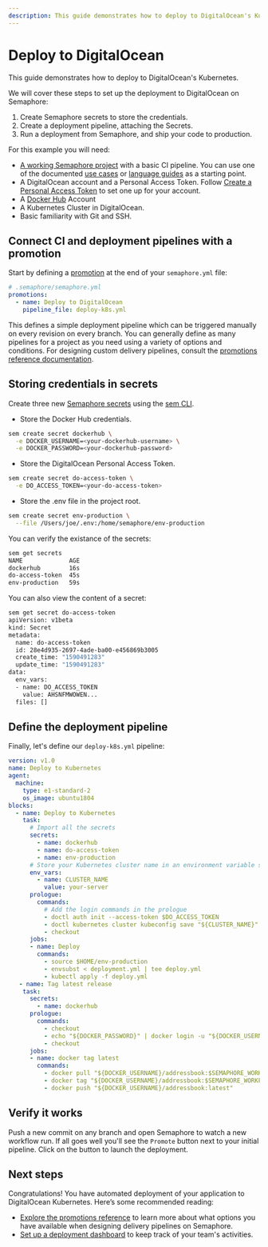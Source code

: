```yaml
---
description: This guide demonstrates how to deploy to DigitalOcean's Kubernetes and covers the necessary steps to set up the deployment to DigitalOcean on Semaphore 2.0.
---
```


# Deploy to DigitalOcean

This guide demonstrates how to deploy to DigitalOcean's Kubernetes.

We will cover these steps to set up the deployment to DigitalOcean on Semaphore:

1. Create Semaphore secrets to store the credentials. 
2. Create a deployment pipeline, attaching the Secrets.
3. Run a deployment from Semaphore, and ship your code to production.

For this example you will need:

- [A working Semaphore project][create-project] with a basic CI pipeline. 
You can use one of the documented [use cases][use-cases] or [language guides][language-guides] as a starting point.
- A DigitalOcean account and a Personal Access Token. 
Follow [Create a Personal Access Token][create-personal-token] to set one up for your account.
- A [Docker Hub][docker-hub] Account
- A Kubernetes Cluster in DigitalOcean.
- Basic familiarity with Git and SSH.

## Connect CI and deployment pipelines with a promotion

Start by defining a [promotion][promotions-intro] at the end of your `semaphore.yml` file:

```yaml
# .semaphore/semaphore.yml
promotions:
  - name: Deploy to DigitalOcean
    pipeline_file: deploy-k8s.yml
```

This defines a simple deployment pipeline which can be triggered manually on every revision on every branch. You can generally define as many pipelines for a project as you need using a variety of options and conditions. For designing custom delivery pipelines, consult the [promotions reference documentation][promotions-ref].

## Storing credentials in secrets

Create three new [Semaphore secrets][secrets-guide] using the [sem CLI][sem-create-ref].

- Store the Docker Hub credentials.

```bash
sem create secret dockerhub \
  -e DOCKER_USERNAME=<your-dockerhub-username> \
  -e DOCKER_PASSWORD=<your-dockerhub-password>
```  

- Store the DigitalOcean Personal Access Token. 


```bash
sem create secret do-access-token \
  -e DO_ACCESS_TOKEN=<your-do-access-token>
```

- Store the .env file in the project root.

```bash
sem create secret env-production \
  --file /Users/joe/.env:/home/semaphore/env-production
```

You can verify the existance of the secrets:

```bash
sem get secrets
NAME             AGE
dockerhub        16s
do-access-token  45s
env-production   59s
```

You can also view the content of a secret:

```bash
sem get secret do-access-token
apiVersion: v1beta
kind: Secret
metadata:
  name: do-access-token
  id: 28e4d935-2697-4ade-ba00-e456869b3005
  create_time: "1590491283"
  update_time: "1590491283"
data:
  env_vars:
  - name: DO_ACCESS_TOKEN
    value: AHSNFMWOWEN...
  files: []
```

## Define the deployment pipeline  
          
Finally, let's define our `deploy-k8s.yml` pipeline:          
          
```yaml
version: v1.0
name: Deploy to Kubernetes
agent:
  machine:
    type: e1-standard-2
    os_image: ubuntu1804
blocks:
  - name: Deploy to Kubernetes
    task:
      # Import all the secrets
      secrets:
        - name: dockerhub
        - name: do-access-token
        - name: env-production
      # Store your Kubernetes cluster name in an environment variable so you can reference it later
      env_vars:
        - name: CLUSTER_NAME
          value: your-server 
      prologue:
        commands:
          # Add the login commands in the prologue
          - doctl auth init --access-token $DO_ACCESS_TOKEN
          - doctl kubernetes cluster kubeconfig save "${CLUSTER_NAME}"
          - checkout 
      jobs:
      - name: Deploy
        commands:
          - source $HOME/env-production
          - envsubst < deployment.yml | tee deploy.yml
          - kubectl apply -f deploy.yml 
   - name: Tag latest release
    task:
      secrets:
        - name: dockerhub
      prologue:
        commands:
          - checkout
          - echo "${DOCKER_PASSWORD}" | docker login -u "${DOCKER_USERNAME}" --password-stdin
          - checkout
      jobs:
      - name: docker tag latest
        commands:
          - docker pull "${DOCKER_USERNAME}/addressbook:$SEMAPHORE_WORKFLOW_ID" 
          - docker tag "${DOCKER_USERNAME}/addressbook:$SEMAPHORE_WORKFLOW_ID" "${DOCKER_USERNAME}/addressbook:latest"
          - docker push "${DOCKER_USERNAME}/addressbook:latest"
```

## Verify it works

Push a new commit on any branch and open Semaphore to watch a new workflow run. 
If all goes well you'll see the `Promote` button next to your initial pipeline. 
Click on the button to launch the deployment.

## Next steps

Congratulations! You have automated deployment of your application to DigitalOcean Kubernetes.
Here’s some recommended reading:

- [Explore the promotions reference][promotions-ref] to learn more about what
options you have available when designing delivery pipelines on Semaphore.
- [Set up a deployment dashboard][deployment-dashboards] to keep track of
your team's activities.

[docker-hub]: https://docs.docker.com/docker-hub/
[create-personal-token]: https://www.digitalocean.com/docs/api/create-personal-access-token/
[create-project]: ../guided-tour/getting-started.md
[use-cases]: https://docs.semaphoreci.com/examples/tutorials-and-example-projects/
[language-guides]: https://docs.semaphoreci.com/programming-languages/android/
[promotions-ref]: https://docs.semaphoreci.com/reference/pipeline-yaml-reference/#promotions
[promotions-intro]: ../essentials/deploying-with-promotions.md
[secrets-guide]: ../essentials/using-secrets.md
[sem-create-ref]: https://docs.semaphoreci.com/reference/sem-command-line-tool/#sem-create
[deployment-dashboards]: https://docs.semaphoreci.com/essentials/deployment-dashboards/

